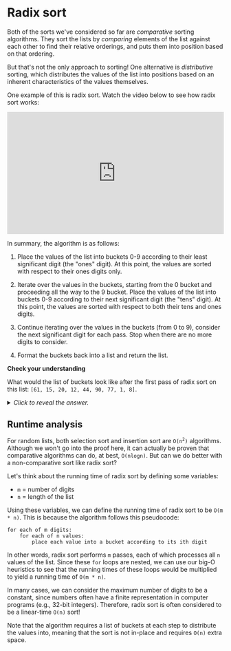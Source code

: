 # Radix sort

Both of the sorts we've considered so far are *comparative* sorting algorithms. They sort the lists by *comparing* elements of the list against each other to find their relative orderings, and puts them into position based on that ordering.

But that's not the only approach to sorting! One alternative is *distributive* sorting, which distributes the values of the list into positions based on an inherent characteristics of the values themselves.

One example of this is radix sort. Watch the video below to see how radix sort works:

<div
  style="position: relative; padding-bottom: 56.25%; height: 0;">
  <iframe
    src="https://www.youtube.com/embed/NIHgXNvll24"
    title="YouTube video player"
    frameborder="0"
    allow="accelerometer; autoplay; clipboard-write; encrypted-media; gyroscope; picture-in-picture"
    allowfullscreen
    style="position: absolute; top: 0; left: 0; width: 100%; height: 100%;">
  </iframe>
</div>

In summary, the algorithm is as follows:

1. Place the values of the list into buckets 0-9 according to their least significant digit (the "ones" digit). At this point, the values are sorted with respect to their ones digits only.

2. Iterate over the values in the buckets, starting from the 0 bucket and proceeding all the way to the 9 bucket. Place the values of the list into buckets 0-9 according to their next significant digit (the "tens" digit). At this point, the values are sorted with respect to both their tens and ones digits.

3. Continue iterating over the values in the buckets (from 0 to 9), consider the next significant digit for each pass. Stop when there are no more digits to consider.

4. Format the buckets back into a list and return the list.

<aside>
<b>Check your understanding</b>
<p>What would the list of buckets look like after the first pass of radix sort on this list: <code>[61, 15, 20, 12, 44, 90, 77, 1, 8]</code>.</p>
<details>
<summary>
<i>Click to reveal the answer.</i>
</summary>
<p><b>Answer.</b> After the first iteration of radix sort, the values are placed into buckets according to their ones digit: <code>[[20, 90], [61, 1], [12], [], [44], [15], [], [77], [8], []]</code>.</p>
</details>
</aside>

## Runtime analysis

For random lists, both selection sort and insertion sort are <code>O(n<sup>2</sup>)</code> algorithms. Although we won't go into the proof here, it can actually be proven that comparative algorithms can do, at best, `O(nlogn)`. But can we do better with a non-comparative sort like radix sort?

Let's think about the running time of radix sort by defining some variables:

* `m` = number of digits
* `n` = length of the list

Using these variables, we can define the running time of radix sort to be `O(m * n)`. This is because the algorithm follows this pseudocode:

```
for each of m digits:
    for each of n values:
        place each value into a bucket according to its ith digit
```

In other words, radix sort performs `m` passes, each of which processes all `n` values of the list. Since these `for` loops are nested, we can use our big-O heuristics to see that the running times of these loops would be multiplied to yield a running time of `O(m * n)`.

In many cases, we can consider the maximum number of digits to be a constant, since numbers often have a finite representation in computer programs (e.g., 32-bit integers). Therefore, radix sort is often considered to be a linear-time `O(n)` sort!

Note that the algorithm requires a list of buckets at each step to distribute the values into, meaning that the sort is not in-place and requires `O(n)` extra space.
